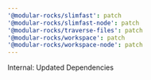 ```yaml
---
'@modular-rocks/slimfast': patch
'@modular-rocks/slimfast-node': patch
'@modular-rocks/traverse-files': patch
'@modular-rocks/workspace': patch
'@modular-rocks/workspace-node': patch
---
```


Internal: Updated Dependencies
